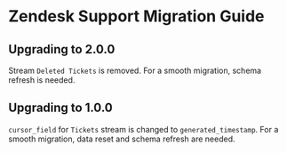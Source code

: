 # Zendesk Support Migration Guide

## Upgrading to 2.0.0

Stream `Deleted Tickets` is removed.
For a smooth migration, schema refresh is needed.

## Upgrading to 1.0.0

`cursor_field` for `Tickets` stream is changed to `generated_timestamp`.
For a smooth migration, data reset and schema refresh are needed.